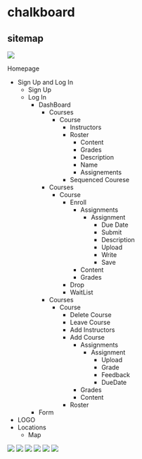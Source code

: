 # chalkboard
## sitemap 
<img src="sitemap.png">
<!--<img src="0002 (2).jpg">
<img src="0001.jpg">
<img src="0003.jpg">
<img src="0004.jpg">-->

Homepage
   * Sign Up and Log In
      * Sign Up
      * Log In
         * DashBoard
            * Courses
               * Course
                  * Instructors
                  * Roster
                     * Content
                     * Grades
                     * Description
                     * Name
                     * Assignements
                  * Sequenced Courese
            * Courses
               * Course
                  * Enroll
                     * Assignments
                        * Assignment
                           * Due Date
                           * Submit
                           * Description
                           * Upload
                           * Write
                           * Save
                     * Content
                     * Grades
                  * Drop
                  * WaitList
            * Courses
               * Course
                  * Delete Course
                  * Leave Course 
                  * Add Instructors
                  * Add Course
                     * Assignments
                        * Assignment
                           * Upload
                           * Grade
                           * Feedback
                           * DueDate
                     * Grades
                     * Content
                  * Roster
         * Form                  
   * LOGO
   * Locations
      * Map 
<img src="01.jpeg">
<img src="wireframe.jpeg">
<img src="studentcoursepage.jpeg">
<img src="courses.jpeg">
<img src="admincourse.jpeg">
<img src="roster.jpeg">
